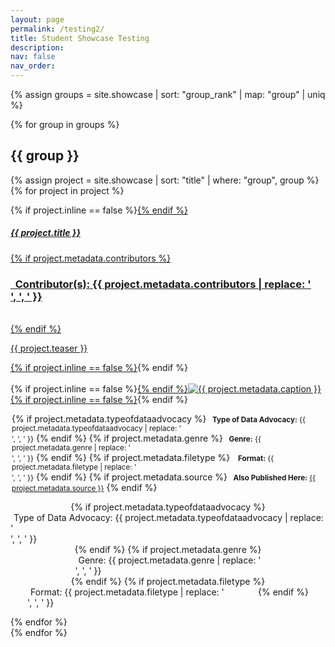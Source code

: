 ```yaml
---
layout: page
permalink: /testing2/
title: Student Showcase Testing
description:
nav: false
nav_order: 
---
```


<style>
  hr.rounded {
    border-top: 5px solid #bbb;
    border-radius: 5px;
  }

  sl-button.attribute::part(base) {
    border-radius: 0;
    background-color: #002868;
    color: white;
    font-size: 0.75em; /* Reduce the size of the button text to 75% */
  }
  
  sl-button.attribute::part(base):hover {
    transform: scale(0) rotate(0deg);
  }

  .noHover {
    pointer-events: none;
  }

  .button-container {
    display: flex;
    justify-content: space-around;
    flex-wrap: wrap; /* Ensure buttons wrap on smaller screens */
    margin-top: 10px; /* Adjust as needed for spacing above the button group */
  }

  .button-container sl-button {
    flex: 1 1 30%; /* Allow buttons to resize and wrap appropriately */
    margin: 5px; /* Add margin between buttons */
    max-width: 90%; /* Ensure buttons do not exceed 90% of the container width */
    box-sizing: border-box; /* Include padding and border in width calculation */
  }

  /* Stack buttons vertically on smaller screens */
  @media (max-width: 768px) {
    .button-container {
      flex-direction: column;
      align-items: center;
    }

    .button-container sl-button {
      max-width: 90%; /* Ensure buttons are no more than 90% of the card width */
    }
  }
</style>

{% assign groups = site.showcase | sort: "group_rank" | map: "group" | uniq %}

{% for group in groups %}

## {{ group }}

  {% assign project = site.showcase | sort: "title" | where: "group", group %}
  {% for project in project %}

<p>
  <div class="card {% if project.inline == false %}hoverable{% endif %}">
    <div class="row no-gutters">
      <div class="team col-sm-8 col-md-7">
        <div class="card-body">
          {% if project.inline == false %}<a href="{{ project.url | relative_url }}">{% endif %}
          <h5 class="card-title">{{ project.title }}</h5>
          {% if project.metadata.contributors %}
          <br><h3 class="card-text"><i class="fa-solid fa-people-group"></i><b>&nbsp; Contributor(s):</b> {{ project.metadata.contributors | replace: '<br />', ', ' }}</h3><br>
          {% endif %}
          <p class="card-text">
            {{ project.teaser }}
          </p>
          {% if project.inline == false %}</a>{% endif %}
        </div>
      </div>
      <div class="col-sm-4 col-md-5">
        <br>{% if project.inline == false %}<a href="{{ project.url | relative_url }}">{% endif %}<img src="{{ '/assets/img/' | append: project.metadata.image | relative_url }}" class="card-img img-fluid max-width: 80%" alt="{{ project.metadata.caption }}" />{% if project.inline == false %}</a>{% endif %}
        <div class="card-body" style="margin: 2px;">
          <p class="card-text">
            {% if project.metadata.typeofdataadvocacy %}
            <small class="test-muted"><i class="fa-solid fa-layer-group"></i><b>&nbsp; Type of Data Advocacy:</b> {{ project.metadata.typeofdataadvocacy | replace: '<br />', ', ' }}</small>
            {% endif %}
            {% if project.metadata.genre %}
            <small class="test-muted"><i class="fa-solid fa-bars-staggered"></i><b>&nbsp; Genre:</b> {{ project.metadata.genre | replace: '<br />', ', ' }}</small>
            {% endif %}
            {% if project.metadata.filetype %}
            <small class="test-muted">&nbsp;<i class="fa-solid fa-file"></i><b>&nbsp; Format:</b> {{ project.metadata.filetype | replace: '<br />', ', ' }}</small> 
            {% endif %}
            {% if project.metadata.source %}
            <small class="test-muted"><i class="fa-solid fa-link"></i><b>&nbsp; Also Published Here:</b> <a href="{{ project.metadata.source }}">{{ project.metadata.source }}</a></small>
            {% endif %}
          </p>
        </div>
        <div class="card-body button-container">
          {% if project.metadata.typeofdataadvocacy %}
          <sl-tooltip content="The type of advocacy this project supports"><sl-button class="attribute noHover">Type of Data Advocacy: {{ project.metadata.typeofdataadvocacy | replace: '<br />', ', ' }}</sl-button></sl-tooltip>
          {% endif %}
          {% if project.metadata.genre %}
          <sl-tooltip content="The genre of the project"><sl-button class="attribute noHover">Genre: {{ project.metadata.genre | replace: '<br />', ', ' }}</sl-button></sl-tooltip>
          {% endif %}
          {% if project.metadata.filetype %}
          <sl-tooltip content="The file type associated with the final product"><sl-button class="attribute noHover">Format: {{ project.metadata.filetype | replace: '<br />', ', ' }}</sl-button></sl-tooltip>
          {% endif %}
        </div>
      </div>
    </div>
  </div>
</p>

  {% endfor %}
  <br>
{% endfor %}
